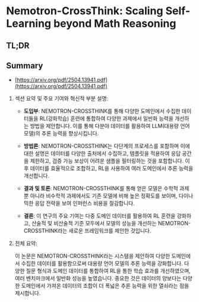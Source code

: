 # Nemotron-CrossThink: Scaling Self-Learning beyond Math Reasoning
## TL;DR
## Summary
- [https://arxiv.org/pdf/2504.13941.pdf](https://arxiv.org/pdf/2504.13941.pdf)

1. 섹션 요약 및 주요 기여와 혁신적 부분 설명:

   - **도입부**: NEMOTRON-CROSSTHINK를 통해 다양한 도메인에서 수집한 데이터들을 RL(강화학습) 훈련에 통합하여 다양한 과제에서 일반화 능력을 개선하는 방법을 제안합니다. 이를 통해 다분야 데이터를 활용하여 LLM(대용량 언어 모델)의 추론 능력을 향상시킵니다.

   - **방법론**: NEMOTRON-CROSSTHINK는 다단계의 프로세스를 포함하며 이에 대한 설명은 데이터를 다양한 출처에서 수집하고, 템플릿을 적용하여 응답 공간을 제한하고, 검증 가능 보상이 어려운 샘플을 필터링하는 것을 포함합니다. 이후 데이터를 효율적으로 조합하고, RL을 사용하여 여러 도메인에서 추론 능력을 개선합니다.

   - **결과 및 토론**: NEMOTRON-CROSSTHINK를 통해 얻은 모델은 수학적 과제뿐 아니라 비수학적 과제에서도 기존 모델에 비해 높은 정확도를 보이며, 다이나믹한 응답 전략을 보여 인퍼런스 비용을 절감합니다.

   - **결론**: 이 연구의 주요 기여는 다중 도메인 데이터를 활용하여 RL 훈련을 강화하고, 산술적 및 비산술적 기준 모두에서 모델의 성능을 개선하는 NEMOTRON-CROSSTHINK라는 새로운 프레임워크를 제안한 것입니다.

2. 전체 요약:

   이 논문은 NEMOTRON-CROSSTHINK라는 시스템을 제안하여 다양한 도메인에서 수집한 데이터를 활용함으로써 대용량 언어 모델의 추론 능력을 강화합니다. 다양한 질문 형식과 도메인 데이터를 통합하여 RL을 통한 학습 효과를 개선하였으며, 여러 벤치마크에서 일반화 성능을 높였습니다. 중요한 것은 데이터의 양보다는 다양한 도메인에서 가져온 데이터의 조합이 더 폭넓은 추론 능력을 위한 열쇠라는 점을 제시합니다.